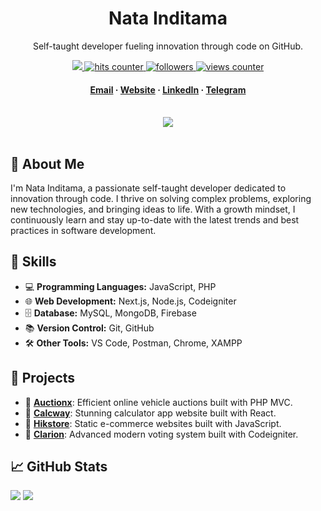 <div align="center">
  <h1>Nata Inditama</h1>
  <p>
    Self-taught developer fueling innovation through code on GitHub.
  </p>

  <!-- Badges -->
  <p>
    <a href="https://natainditama.pages.dev">
      <img src="https://img.shields.io/website-up-down-green-red/http/natainditama.pages.dev" />
    </a>
    <a href="https://github.com/natainditama/">
      <img
        src="https://hits.seeyoufarm.com/api/count/incr/badge.svg?url=https%3A%2F%2Fgithub.com%2Fnatainditama1212%2Fhit-counter"
        alt="hits counter " />
    </a>
    <a href="https://github.com/natainditama/">
      <img src="https://img.shields.io/github/followers/natainditama?style=flat-square&color=green" alt="followers" />
    </a>
    <a href="https://github.com/natainditama/">
      <img src="https://komarev.com/ghpvc/?username=natainditama&style=flat-square&color=green" alt="views counter" />
    </a>
  </p>

  <h4>
    <a href="mailto:natainditama.dev@gmail.com">Email</a>
    <span> · </span>
    <a href="https://natainditama.pages.dev">Website</a>
    <span> · </span>
    <a href="https://www.linkedin.com/in/natainditama">LinkedIn</a>
    <span> · </span>
    <a href="https://t.me/natainditama">Telegram</a>
  </h4>
</div>

<br />

<div align="center">
  <picture>
    <source
      srcset="https://github-readme-streak-stats.herokuapp.com?user=natainditama&border_radius=&ring=2F80ED&fire=4C71F2&currStreakLabel=4C71F2&theme=dark"
      media="(prefers-color-scheme: dark)" />
    <source
      srcset="https://github-readme-streak-stats.herokuapp.com?user=natainditama&border_radius=&ring=2F80ED&fire=4C71F2&currStreakLabel=4C71F2&theme=default"
      media="(prefers-color-scheme: light), (prefers-color-scheme: no-preference)" />
    <img
      src="https://github-readme-streak-stats.herokuapp.com?user=natainditama&border_radius=&ring=2F80ED&fire=4C71F2&currStreakLabel=4C71F2" />
  </picture>
</div>

<br />

<!-- About Me -->
## 🌟 About Me

I'm Nata Inditama, a passionate self-taught developer dedicated to innovation through code. I thrive on solving complex problems, exploring new technologies, and bringing ideas to life. With a growth mindset, I continuously learn and stay up-to-date with the latest trends and best practices in software development.

<!-- Skills -->
## 🔧 Skills

- 💻 **Programming Languages:** JavaScript, PHP
- 🌐 **Web Development:** Next.js, Node.js, Codeigniter
- 🗄️ **Database:** MySQL, MongoDB, Firebase
- 📚 **Version Control:** Git, GitHub
- 🛠️ **Other Tools:** VS Code, Postman, Chrome, XAMPP

<!-- Projects -->
## 🎯 Projects

- 🚀 [**Auctionx**](https://github.com/natainditama/auctionx): Efficient online vehicle auctions built with PHP MVC.
- 🚀 [**Calcway**](https://github.com/natainditama/calcway): Stunning calculator app website built with React.
- 🚀 [**Hikstore**](https://github.com/natainditama/hikstore): Static e-commerce websites built with JavaScript.
- 🚀 [**Clarion**](https://github.com/natainditama/clarion): Advanced modern voting system built with Codeigniter.

<!-- GitHub Stats -->
## 📈 GitHub Stats

<picture>
  <source
    srcset="https://github-readme-stats.vercel.app/api/top-langs/?username=natainditama&langs_count=3&theme=dark"
    media="(prefers-color-scheme: dark)" />
  <source
    srcset="https://github-readme-stats.vercel.app/api/top-langs/?username=natainditama&langs_count=3&theme=default"
    media="(prefers-color-scheme: light), (prefers-color-scheme: no-preference)" />
  <img src="https://github-readme-stats.vercel.app/api/top-langs/?username=natainditama&langs_count=3" />
</picture>

<picture>
  <source
    srcset="https://github-readme-stats.vercel.app/api?username=natainditama&show_icons=true&line_height=27&theme=dark&count_private=true"
    media="(prefers-color-scheme: dark)" />
  <source
    srcset="https://github-readme-stats.vercel.app/api?username=natainditama&show_icons=true&line_height=27&theme=default&count_private=true"
    media="(prefers-color-scheme: light), (prefers-color-scheme: no-preference)" />
  <img src="https://github-readme-stats.vercel.app/api?username=natainditama&show_icons=true&line_height=27&count_private=true" />
</picture>
